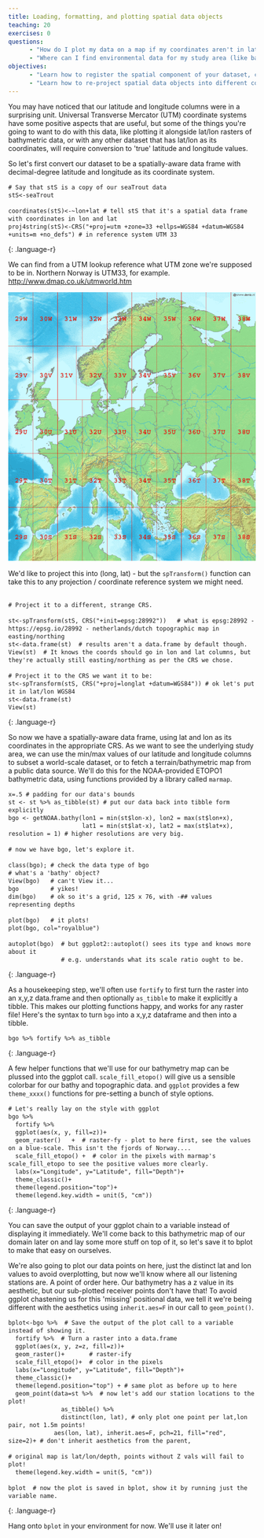 ```yaml
---
title: Loading, formatting, and plotting spatial data objects
teaching: 20
exercises: 0
questions:
      - "How do I plot my data on a map if my coordinates aren't in latitude and longitude?"
      - "Where can I find environmental data for my study area (like bathymetry)?"
objectives:
      - "Learn how to register the spatial component of your dataset, creating a spatial object"
      - "Learn how to re-project spatial data objects into different coordinate systems"
---
```


You may have noticed that our latitude and longitude columns were in a surprising unit. Universal Transverse Mercator (UTM) coordinate systems have some positive aspects that are useful, but some of the things you're going to want to do with this data, like plotting it alongside lat/lon rasters of bathymetric data, or with any other dataset that has lat/lon as its coordinates, will require conversion to 'true' latitude and longitude values. 

So let's first convert our dataset to be a spatially-aware data frame with decimal-degree latitude and longitude as its coordinate system.

~~~
# Say that stS is a copy of our seaTrout data
stS<-seaTrout

coordinates(stS)<-~lon+lat # tell stS that it's a spatial data frame with coordinates in lon and lat
proj4string(stS)<-CRS("+proj=utm +zone=33 +ellps=WGS84 +datum=WGS84 +units=m +no_defs") # in reference system UTM 33

~~~
{: .language-r}

We can find from a UTM lookup reference what UTM zone we're supposed to be in. Northern Norway is UTM33, for example. http://www.dmap.co.uk/utmworld.htm 

![UTM Zones in Europe](../Resources/800px-LA2-Europe-UTM-zones.png)

We'd like to project this into (long, lat) - but the `spTransform()` function can take this to any projection / coordinate reference system we might need.
~~~

# Project it to a different, strange CRS.

st<-spTransform(stS, CRS("+init=epsg:28992"))   # what is epsg:28992 - https://epsg.io/28992 - netherlands/dutch topographic map in easting/northing
st<-data.frame(st)  # results aren't a data.frame by default though.
View(st)  # It knows the coords should go in lon and lat columns, but they're actually still easting/northing as per the CRS we chose.

# Project it to the CRS we want it to be:
st<-spTransform(stS, CRS("+proj=longlat +datum=WGS84")) # ok let's put it in lat/lon WGS84
st<-data.frame(st)
View(st)

~~~
{: .language-r}


So now we have a spatially-aware data frame, using lat and lon as its coordinates in the appropriate CRS. As we want to see the underlying study area, we can use the min/max values of our latitude and longitude columns to subset a world-scale dataset, or to fetch a terrain/bathymetric map from a public data source. We'll do this for the NOAA-provided ETOPO1 bathymetric data, using functions provided by a library called `marmap`.

~~~
x=.5 # padding for our data's bounds
st <- st %>% as_tibble(st) # put our data back into tibble form explicitly
bgo <- getNOAA.bathy(lon1 = min(st$lon-x), lon2 = max(st$lon+x),
                     lat1 = min(st$lat-x), lat2 = max(st$lat+x), resolution = 1) # higher resolutions are very big.

# now we have bgo, let's explore it.                    

class(bgo); # check the data type of bgo
# what's a 'bathy' object?
View(bgo)   # can't View it...
bgo         # yikes!
dim(bgo)    # ok so it's a grid, 125 x 76, with -## values representing depths 

plot(bgo)   # it plots!
plot(bgo, col="royalblue")

autoplot(bgo)  # but ggplot2::autoplot() sees its type and knows more about it
               # e.g. understands what its scale ratio ought to be.
~~~
{: .language-r}

As a housekeeping step, we'll often use `fortify` to first turn the raster into an x,y,z data.frame and then optionally `as_tibble` to make it explicitly a tibble. This makes our plotting functions happy, and works for any raster file! Here's the syntax to turn `bgo` into a x,y,z dataframe and then into a tibble.

~~~
bgo %>% fortify %>% as_tibble   
~~~
{: .language-r}

A few helper functions that we'll use for our bathymetry map can be plussed into the ggplot call.
`scale_fill_etopo()` will give us a sensible colorbar for our bathy and topographic data. and `ggplot` provides a few `theme_xxxx()` functions for pre-setting a bunch of style options.

~~~
# Let's really lay on the style with ggplot
bgo %>%
  fortify %>%
  ggplot(aes(x, y, fill=z))+
  geom_raster()   +  # raster-fy - plot to here first, see the values on a blue-scale. This isn't the fjords of Norway....
  scale_fill_etopo() +  # color in the pixels with marmap's scale_fill_etopo to see the positive values more clearly.
  labs(x="Longitude", y="Latitude", fill="Depth")+
  theme_classic()+
  theme(legend.position="top")+
  theme(legend.key.width = unit(5, "cm"))
~~~
{: .language-r}

You can save the output of your ggplot chain to a variable instead of displaying it immediately. We'll come back to this bathymetric map of our domain later on and lay some more stuff on top of it, so let's save it to bplot to make that easy on ourselves.

We're also going to plot our data points on here, just the distinct lat and lon values to avoid overplotting, but now we'll know where all our listening stations are. A point of order here. Our bathymetry has a z value in its aesthetic, but our sub-plotted receiver points don't have that! To avoid ggplot chastening us for this 'missing' positional data, we tell it we're being different with the aesthetics using `inherit.aes=F` in our call to `geom_point()`.

~~~
bplot<-bgo %>%  # Save the output of the plot call to a variable instead of showing it.
  fortify %>%  # Turn a raster into a data.frame
  ggplot(aes(x, y, z=z, fill=z))+  
  geom_raster()+       # raster-ify
  scale_fill_etopo()+  # color in the pixels
  labs(x="Longitude", y="Latitude", fill="Depth")+
  theme_classic()+
  theme(legend.position="top") + # same plot as before up to here
  geom_point(data=st %>%  # now let's add our station locations to the plot!
               as_tibble() %>%
               distinct(lon, lat), # only plot one point per lat,lon pair, not 1.5m points!
             aes(lon, lat), inherit.aes=F, pch=21, fill="red", size=2)+ # don't inherit aesthetics from the parent,
                                                                        # original map is lat/lon/depth, points without Z vals will fail to plot!
  theme(legend.key.width = unit(5, "cm"))

bplot  # now the plot is saved in bplot, show it by running just the variable name.

~~~
{: .language-r}

Hang onto `bplot` in your environment for now. We'll use it later on!


